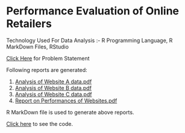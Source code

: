 # Performance Evaluation of Online Retailers

Technology Used For Data Analysis :- R Programming Language, R MarkDown Files, RStudio

[Click Here](https://github.com/sanketachari/Performance_Evaluation_of_Online_Retailers/blob/master/Case%20Study%20Problem%20Statement.pdf) for Problem Statement

Following reports are generated:

1. [Analysis of Website A data.pdf](https://github.com/sanketachari/Performance_Evaluation_of_Online_Retailers/blob/master/Business%20Insights%20to%20Websites/Analysis%20of%20Website%20A%20data.pdf)
2. [Analysis of Website B data.pdf](https://github.com/sanketachari/Performance_Evaluation_of_Online_Retailers/blob/master/Business%20Insights%20to%20Websites/Analysis%20of%20Website%20B%20data.pdf)
3. [Analysis of Website C data.pdf](https://github.com/sanketachari/Performance_Evaluation_of_Online_Retailers/blob/master/Business%20Insights%20to%20Websites/Analysis%20of%20Website%20C%20Data.pdf)
4. [Report on Performances of Websites.pdf](https://github.com/sanketachari/Performance_Evaluation_of_Online_Retailers/blob/master/Business%20Insights%20to%20Websites/Report%20on%20Performances%20of%20Websites.pdf)

R MarkDown file is used to generate above reports.

[Click here](https://github.com/sanketachari/Performance_Evaluation_of_Online_Retailers/tree/master/Code) to see the code.
